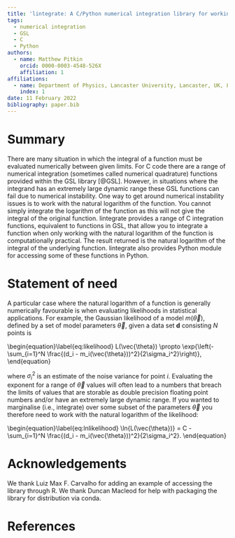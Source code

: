 ```yaml
---
title: 'lintegrate: A C/Python numerical integration library for working in log-space'
tags:
  - numerical integration
  - GSL
  - C
  - Python
authors:
  - name: Matthew Pitkin
    orcid: 0000-0003-4548-526X
    affiliation: 1
affiliations:
  - name: Department of Physics, Lancaster University, Lancaster, UK, LA1 4YB
    index: 1
date: 11 February 2022
bibliography: paper.bib
---
```


# Summary

There are many situation in which the integral of a function must be evaluated numerically between
given limits. For C code there are a range of numerical integration (sometimes called numerical
quadrature) functions provided within the GSL library [@GSL]. However, in situations where the
integrand has an extremely large dynamic range these GSL functions can fail due to numerical
instability. One way to get around numerical instability issues is to work with the natural
logarithm of the function. You cannot simply integrate the logarithm of the function as this will
not give the integral of the original function. lintegrate provides a range of C integration
functions, equivalent to functions in GSL, that allow you to integrate a function when only working
with the natural logarithm of the function is computationally practical. The result returned is the
natural logarithm of the integral of the underlying function. lintegrate also provides Python module
for accessing some of these functions in Python.

# Statement of need

A particular case where the natural logarithm of a function is generally numerically favourable is
when evaluating likelihoods in statistical applications. For example, the Gaussian likelihood of a
model $m(\vec{\theta})$, defined by a set of model parameters $\vec{\theta}$, given a data set
$\mathbf{d}$ consisting $N$ points is

\begin{equation}\label{eq:likelihood}
L(\vec{\theta}) \propto \exp{\left(-\sum_{i=1}^N \frac{(d_i - m_i(\vec{\theta}))^2}{2\sigma_i^2}\right)},
\end{equation}

where $\sigma_i^2$ is an estimate of the noise variance for point $i$. Evaluating the exponent for a
range of $\vec{\theta}$ values will often lead to a numbers that breach the limits of values that
are storable as double precision floating point numbers and/or have an extremely large dynamic
range. If you wanted to marginalise (i.e., integrate) over some subset of the parameters
$\vec{\theta}$ you therefore need to work with the natural logarithm of the likelihood:

\begin{equation}\label{eq:lnlikelihood}
\ln{L(\vec{\theta})} = C - \sum_{i=1}^N \frac{(d_i - m_i(\vec{\theta}))^2}{2\sigma_i^2}.
\end{equation}

# Acknowledgements

We thank Luiz Max F. Carvalho for adding an example of accessing the library through R. We thank
Duncan Macleod for help with packaging the library for distribution via conda.

# References